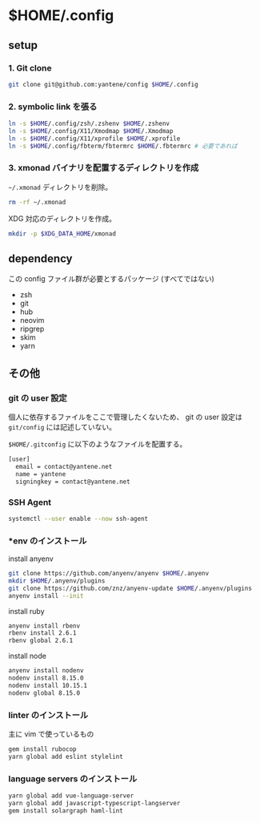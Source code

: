 $HOME/.config
=============

## setup

### 1. Git clone

```bash
git clone git@github.com:yantene/config $HOME/.config
```

### 2. symbolic link を張る

```bash
ln -s $HOME/.config/zsh/.zshenv $HOME/.zshenv
ln -s $HOME/.config/X11/Xmodmap $HOME/.Xmodmap
ln -s $HOME/.config/X11/xprofile $HOME/.xprofile
ln -s $HOME/.config/fbterm/fbtermrc $HOME/.fbtermrc # 必要であれば
```

### 3. xmonad バイナリを配置するディレクトリを作成

`~/.xmonad` ディレクトリを削除。

```bash
rm -rf ~/.xmonad
```

XDG 対応のディレクトリを作成。

```bash
mkdir -p $XDG_DATA_HOME/xmonad
```

## dependency

この config ファイル群が必要とするパッケージ (すべてではない)

- zsh
- git
- hub
- neovim
- ripgrep
- skim
- yarn

## その他

### git の user 設定

個人に依存するファイルをここで管理したくないため、
git の user 設定は `git/config` には記述していない。

`$HOME/.gitconfig` に以下のようなファイルを配置する。

```bash
[user]
  email = contact@yantene.net
  name = yantene
  signingkey = contact@yantene.net
```

### SSH Agent

```bash
systemctl --user enable --now ssh-agent
```

### \*env のインストール

install anyenv

```bash
git clone https://github.com/anyenv/anyenv $HOME/.anyenv
mkdir $HOME/.anyenv/plugins
git clone https://github.com/znz/anyenv-update $HOME/.anyenv/plugins
anyenv install --init
```

install ruby

```bash
anyenv install rbenv
rbenv install 2.6.1
rbenv global 2.6.1
```

install node

```bash
anyenv install nodenv
nodenv install 8.15.0
nodenv install 10.15.1
nodenv global 8.15.0
```

### linter のインストール

主に vim で使っているもの

```bash
gem install rubocop
yarn global add eslint stylelint
```

### language servers のインストール

```bash
yarn global add vue-language-server
yarn global add javascript-typescript-langserver
gem install solargraph haml-lint
```
